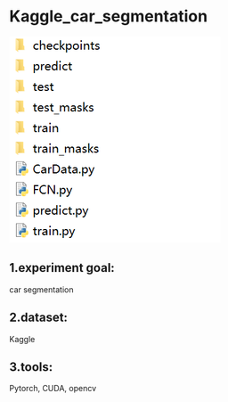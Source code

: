 # Kaggle_car_segmentation
![文件目录](./file.png)
## 1.experiment goal:
  car segmentation
## 2.dataset:
  Kaggle
## 3.tools:
  Pytorch, CUDA, opencv

